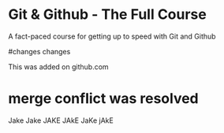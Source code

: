  # Git & Github - The Full Course

 A fact-paced course for getting up to speed with Git and Github



 #changes
 changes
 
 This was added on github.com
 
# merge conflict was resolved


Jake Jake JAKE
JAkE JaKe jAkE
